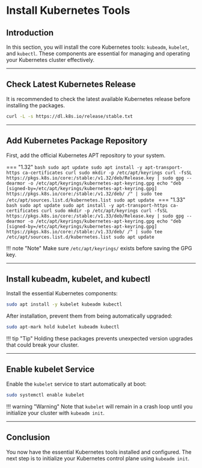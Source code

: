 
# Install Kubernetes Tools

## Introduction

In this section, you will install the core Kubernetes tools: `kubeadm`, `kubelet`, and `kubectl`. 
These components are essential for managing and operating your Kubernetes cluster effectively.

---

## Check Latest Kubernetes Release

It is recommended to check the latest available Kubernetes release before installing the packages.

```bash
curl -L -s https://dl.k8s.io/release/stable.txt
```

---

## Add Kubernetes Package Repository

First, add the official Kubernetes APT repository to your system.

=== "1.32"
    ```bash
    sudo apt update
    sudo apt install -y apt-transport-https ca-certificates curl
    sudo mkdir -p /etc/apt/keyrings
    curl -fsSL https://pkgs.k8s.io/core:/stable:/v1.32/deb/Release.key | sudo gpg --dearmor -o /etc/apt/keyrings/kubernetes-apt-keyring.gpg
    echo "deb [signed-by=/etc/apt/keyrings/kubernetes-apt-keyring.gpg] https://pkgs.k8s.io/core:/stable:/v1.32/deb/ /" | sudo tee /etc/apt/sources.list.d/kubernetes.list
    sudo apt update
    ```
=== "1.33"
    ```bash
    sudo apt update
    sudo apt install -y apt-transport-https ca-certificates curl
    sudo mkdir -p /etc/apt/keyrings
    curl -fsSL https://pkgs.k8s.io/core:/stable:/v1.33/deb/Release.key | sudo gpg --dearmor -o /etc/apt/keyrings/kubernetes-apt-keyring.gpg
    echo "deb [signed-by=/etc/apt/keyrings/kubernetes-apt-keyring.gpg] https://pkgs.k8s.io/core:/stable:/v1.33/deb/ /" | sudo tee /etc/apt/sources.list.d/kubernetes.list
    sudo apt update
    ```
	
!!! note "Note"
    Make sure `/etc/apt/keyrings/` exists before saving the GPG key.

---

## Install kubeadm, kubelet, and kubectl

Install the essential Kubernetes components:

```bash
sudo apt install -y kubelet kubeadm kubectl
```

After installation, prevent them from being automatically upgraded:

```bash
sudo apt-mark hold kubelet kubeadm kubectl
```

!!! tip "Tip"
    Holding these packages prevents unexpected version upgrades that could break your cluster.

---

## Enable kubelet Service

Enable the `kubelet` service to start automatically at boot:

```bash
sudo systemctl enable kubelet
```

!!! warning "Warning"
    Note that `kubelet` will remain in a crash loop until you initialize your cluster with `kubeadm init`.

---

## Conclusion

You now have the essential Kubernetes tools installed and configured. 
The next step is to initialize your Kubernetes control plane using `kubeadm init`.
